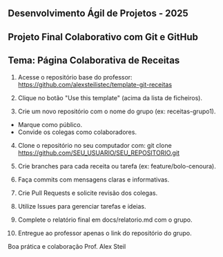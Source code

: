 ## Desenvolvimento Ágil de Projetos - 2025

## Projeto Final Colaborativo com Git e GitHub

## Tema: Página Colaborativa de Receitas
1. Acesse o repositório base do professor: https://github.com/alexsteilistec/template-git-receitas

2. Clique no botão "Use this template" (acima da lista de ficheiros).

3. Crie um novo repositório com o nome do grupo (ex: receitas-grupo1).
- Marque como público.
- Convide os colegas como colaboradores.

4. Clone o repositório no seu computador com: git clone
https://github.com/SEU_USUARIO/SEU_REPOSITORIO.git

5. Crie branches para cada receita ou tarefa (ex: feature/bolo-cenoura).

6. Faça commits com mensagens claras e informativas.

7. Crie Pull Requests e solicite revisão dos colegas.

8. Utilize Issues para gerenciar tarefas e ideias.

9. Complete o relatório final em docs/relatorio.md com o grupo.

10. Entregue ao professor apenas o link do repositório do grupo.

Boa prática e colaboração
Prof. Alex Steil